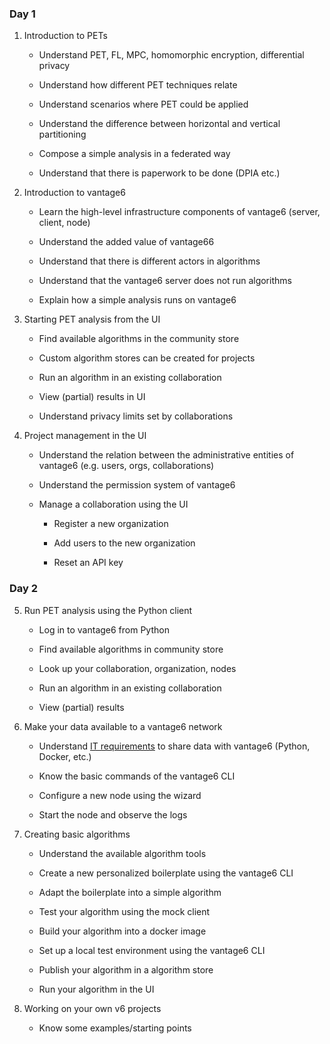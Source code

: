 ### Day 1
 
1. Introduction to PETs

    - Understand PET, FL, MPC, homomorphic encryption, differential privacy

    - Understand how different PET techniques relate

    - Understand scenarios where PET could be applied

    - Understand the difference between horizontal and vertical partitioning

    - Compose a simple analysis in a federated way

    - Understand that there is paperwork to be done (DPIA etc.)

2. Introduction to vantage6

    - Learn the high-level infrastructure components of vantage6 (server, client, node)

    - Understand the added value of vantage66

    - Understand that there is different actors in algorithms

    - Understand that the vantage6 server does not run algorithms

    - Explain how a simple analysis runs on vantage6

3. Starting PET analysis from the UI

    - Find available algorithms in the community store

    - Custom algorithm stores can be created for projects

    - Run an algorithm in an existing collaboration

    - View (partial) results in UI

    - Understand privacy limits set by collaborations

4. Project management in the UI

    - Understand the relation between the administrative entities of vantage6 (e.g. users, orgs, collaborations)

    - Understand the permission system of vantage6

    - Manage a collaboration using the UI

        - Register a new organization

        - Add users to the new organization

        - Reset an API key
 
### Day 2
 
5. Run PET analysis using the Python client

    - Log in to vantage6 from Python

    - Find available algorithms in community store

    - Look up your collaboration, organization, nodes

    - Run an algorithm in an existing collaboration

    - View (partial) results

6. Make your data available to a vantage6 network

    - Understand [IT requirements](https://docs.vantage6.ai/en/main/node/requirements.html) to share data with vantage6 (Python, Docker, etc.)

    - Know the basic commands of the vantage6 CLI

    - Configure a new node using the wizard

    - Start the node and observe the logs

7. Creating basic algorithms

    - Understand the available algorithm tools

    - Create a new personalized boilerplate using the vantage6 CLI

    - Adapt the boilerplate into a simple algorithm

    - Test your algorithm using the mock client

    - Build your algorithm into a docker image

    - Set up a local test environment using the vantage6 CLI

    - Publish your algorithm in a algorithm store

    - Run your algorithm in the UI

8. Working on your own v6 projects

    - Know some examples/starting points